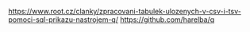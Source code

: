 https://www.root.cz/clanky/zpracovani-tabulek-ulozenych-v-csv-i-tsv-pomoci-sql-prikazu-nastrojem-q/
https://github.com/harelba/q

